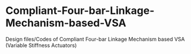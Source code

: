 # Compliant-Four-bar-Linkage-Mechanism-based-VSA
Design files/Codes of Compliant Four-bar Linkage Mechanism based VSA (Variable Stiffness Actuators)
